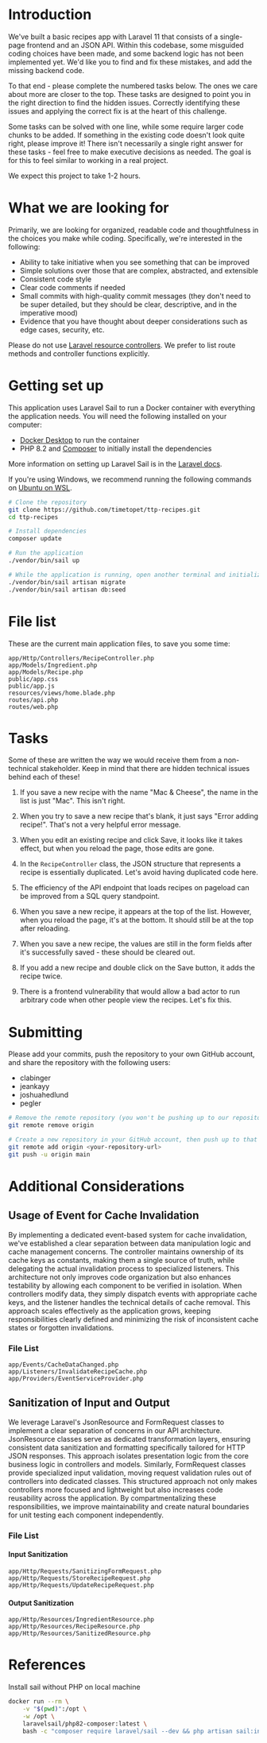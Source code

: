 # Introduction

We've built a basic recipes app with Laravel 11 that consists of a single-page frontend and an JSON API. Within this codebase, some misguided coding choices have been made, and some backend logic has not been implemented yet. We'd like you to find and fix these mistakes, and add the missing backend code.

To that end - please complete the numbered tasks below. The ones we care about more are closer to the top. These tasks are designed to point you in the right direction to find the hidden issues. Correctly identifying these issues and applying the correct fix is at the heart of this challenge.

Some tasks can be solved with one line, while some require larger code chunks to be added. If something in the existing code doesn't look quite right, please improve it! There isn't necessarily a single right answer for these tasks - feel free to make executive decisions as needed. The goal is for this to feel similar to working in a real project.

We expect this project to take 1-2 hours.

# What we are looking for

Primarily, we are looking for organized, readable code and thoughtfulness in the choices you make while coding. Specifically, we're interested in the following:
- Ability to take initiative when you see something that can be improved
- Simple solutions over those that are complex, abstracted, and extensible
- Consistent code style
- Clear code comments if needed
- Small commits with high-quality commit messages (they don't need to be super detailed, but they should be clear, descriptive, and in the imperative mood)
- Evidence that you have thought about deeper considerations such as edge cases, security, etc.

Please do not use [Laravel resource controllers](https://laravel.com/docs/11.x/controllers#resource-controllers). We prefer to list route methods and controller functions explicitly.

# Getting set up

This application uses Laravel Sail to run a Docker container with everything the application needs. You will need the following installed on your computer:
- [Docker Desktop](https://www.docker.com/products/docker-desktop/) to run the container
- PHP 8.2 and [Composer](https://getcomposer.org/) to initially install the dependencies

More information on setting up Laravel Sail is in the [Laravel docs](https://laravel.com/docs/11.x/installation#docker-installation-using-sail).

If you're using Windows, we recommend running the following commands on [Ubuntu on WSL](https://documentation.ubuntu.com/wsl/en/latest/howto/install-ubuntu-wsl2/).

```sh
# Clone the repository
git clone https://github.com/timetopet/ttp-recipes.git
cd ttp-recipes

# Install dependencies
composer update

# Run the application
./vendor/bin/sail up

# While the application is running, open another terminal and initialize the database
./vendor/bin/sail artisan migrate
./vendor/bin/sail artisan db:seed
```

# File list

These are the current main application files, to save you some time:

```
app/Http/Controllers/RecipeController.php
app/Models/Ingredient.php
app/Models/Recipe.php
public/app.css
public/app.js
resources/views/home.blade.php
routes/api.php
routes/web.php
```

# Tasks

Some of these are written the way we would receive them from a non-technical stakeholder. Keep in mind that there are hidden technical issues behind each of these!

1. If you save a new recipe with the name "Mac & Cheese", the name in the list is just "Mac". This isn't right.

2. When you try to save a new recipe that's blank, it just says "Error adding recipe!". That's not a very helpful error message.

3. When you edit an existing recipe and click Save, it looks like it takes effect, but when you reload the page, those edits are gone.

4. In the `RecipeController` class, the JSON structure that represents a recipe is essentially duplicated. Let's avoid having duplicated code here.

5. The efficiency of the API endpoint that loads recipes on pageload can be improved from a SQL query standpoint.

6. When you save a new recipe, it appears at the top of the list. However, when you reload the page, it's at the bottom. It should still be at the top after reloading.

7. When you save a new recipe, the values are still in the form fields after it's successfully saved - these should be cleared out.

8. If you add a new recipe and double click on the Save button, it adds the recipe twice.

9. There is a frontend vulnerability that would allow a bad actor to run arbitrary code when other people view the recipes. Let's fix this.

# Submitting

Please add your commits, push the repository to your own GitHub account, and share the repository with the following users:

- clabinger
- jeankayy
- joshuahedlund
- pegler

```sh
# Remove the remote repository (you won't be pushing up to our repository)
git remote remove origin

# Create a new repository in your GitHub account, then push up to that repository
git remote add origin <your-repository-url>
git push -u origin main
```

# Additional Considerations

## Usage of Event for Cache Invalidation

By implementing a dedicated event-based system for cache invalidation, we've established a clear separation between data manipulation logic and cache management concerns. The controller maintains ownership of its cache keys as constants, making them a single source of truth, while delegating the actual invalidation process to specialized listeners. This architecture not only improves code organization but also enhances testability by allowing each component to be verified in isolation. When controllers modify data, they simply dispatch events with appropriate cache keys, and the listener handles the technical details of cache removal. This approach scales effectively as the application grows, keeping responsibilities clearly defined and minimizing the risk of inconsistent cache states or forgotten invalidations.

### File List

`app/Events/CacheDataChanged.php`
`app/Listeners/InvalidateRecipeCache.php`
`app/Providers/EventServiceProvider.php`

## Sanitization of Input and Output

We leverage Laravel's JsonResource and FormRequest classes to implement a clear separation of concerns in our API architecture. JsonResource classes serve as dedicated transformation layers, ensuring consistent data sanitization and formatting specifically tailored for HTTP JSON responses. This approach isolates presentation logic from the core business logic in controllers and models. Similarly, FormRequest classes provide specialized input validation, moving request validation rules out of controllers into dedicated classes. This structured approach not only makes controllers more focused and lightweight but also increases code reusability across the application. By compartmentalizing these responsibilities, we improve maintainability and create natural boundaries for unit testing each component independently.

### File List
#### Input Sanitization
`app/Http/Requests/SanitizingFormRequest.php`
`app/Http/Requests/StoreRecipeRequest.php`
`app/Http/Requests/UpdateRecipeRequest.php`
#### Output Sanitization
`app/Http/Resources/IngredientResource.php`
`app/Http/Resources/RecipeResource.php`
`app/Http/Resources/SanitizedResource.php`

# References
Install sail without PHP on local machine
```bash
docker run --rm \
    -v "$(pwd)":/opt \
    -w /opt \
    laravelsail/php82-composer:latest \
    bash -c "composer require laravel/sail --dev && php artisan sail:install"
```
